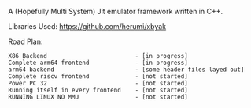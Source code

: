 A (Hopefully Multi System) Jit emulator framework written in C++.

Libraries Used:
    https://github.com/herumi/xbyak

Road Plan:

    X86 Backend                         - [in progress]
    Complete arm64 frontend             - [in progress] 
    arm64 backend                       - [some header files layed out]
    Complete riscv frontend             - [not started]
    Power PC 32                         - [not started]
    Running itself in every frontend    - [not started]
    RUNNING LINUX NO MMU                - [not started]